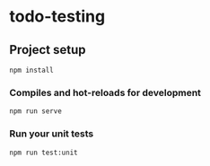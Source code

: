# todo-testing

## Project setup

```
npm install
```

### Compiles and hot-reloads for development

```
npm run serve
```

### Run your unit tests

```
npm run test:unit
```
